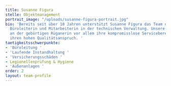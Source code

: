 ```yaml
---
title: Susanne Figura
stelle: Objektmanagement
portrait_image: "/uploads/susanne-figura-portrait.jpg"
bio: 'Bereits seit über 10 Jahren unterstützt Susanne Figura das Team der HGR als
  Büroleiterin und Mitarbeiterin in der technischen Verwaltung. Unsere Kunden schätzen
  an der gebürtigen Rüganerin vor allem ihre kompromisslose Servicebereitschaft und
  ihren hohen Qualitätsanspruch. '
taetigkeitsschwerpunkte:
- 'Büroleitung '
- 'Laufende Instandhaltung '
- 'Versicherungsschäden '
- Legionellenprüfung & Hygiene
- 'Außenanlagen '
order: 2
layout: team-profile
---
```


